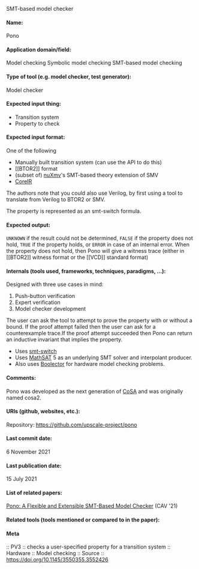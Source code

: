 SMT-based model checker

#### Name:
Pono

#### Application domain/field:
Model checking
Symbolic model checking
SMT-based model checking

#### Type of tool (e.g. model checker, test generator):
Model checker

#### Expected input thing:
- Transition system
- Property to check

#### Expected input format:
One of the following
- Manually built transition system (can use the API to do this)
- [[BTOR2]] format
- (subset of) [nuXmv](nuXmv.md)'s SMT-based theory extension of SMV
- [CoreIR](../Not-verifiers/CoreIR.md)

The authors note that you could also use Verilog, by first using a tool to translate from Verilog to BTOR2 or SMV.

The property is represented as an smt-switch formula.

#### Expected output:
`UNKNOWN` if the result could not be determined, `FALSE` if the property does not hold, `TRUE` if the property holds, or `ERROR` in case of an internal error.
When the property does not hold, then Pono will give a witness trace (either in [[BTOR2]] witness format or the [[VCD]] standard format)

#### Internals (tools used, frameworks, techniques, paradigms, ...):
Designed with three use cases in mind:
1. Push-button verification
2. Expert verification
3. Model checker development

The user can ask the tool to attempt to prove the property with or without a bound. If the proof attempt failed then the user can ask for a counterexample trace.If the proof attempt succeeded then Pono can return an inductive invariant that implies the property.
- Uses [smt-switch](../Libraries/smt-switch.md)
- Uses [MathSAT](../Solvers/SMT/MathSAT.md) 5 as an underlying SMT solver and interpolant producer.
- Also uses [Boolector](../Solvers/SMT/Boolector.md) for hardware model checking problems.

#### Comments:
Pono was developed as the next generation of [CoSA](../CoSA.md) and was originally named cosa2.

#### URIs (github, websites, etc.):
Repository: https://github.com/upscale-project/pono

#### Last commit date:
6 November 2021

#### Last publication date:
15 July 2021

#### List of related papers:
[Pono: A Flexible and Extensible SMT-Based Model Checker](https://doi.org/10.1007/978-3-030-81688-9_22) (CAV '21)

#### Related tools (tools mentioned or compared to in the paper):

#### Meta
:: PV3 :: checks a user-specified property for a transition system
:: Hardware
:: Model checking
:: Source :: https://doi.org/10.1145/3550355.3552426
